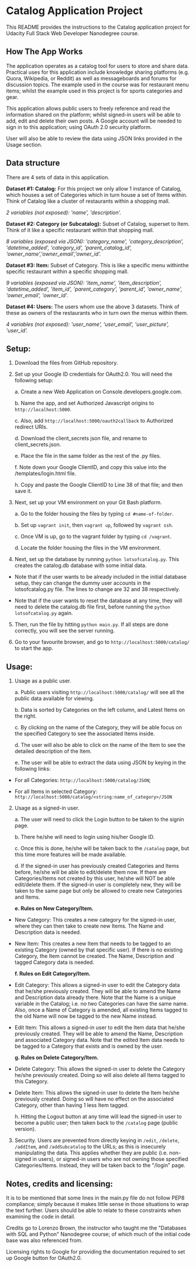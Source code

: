 # Catalog Application Project

This README provides the instructions to the Catalog application project for Udacity Full Stack Web Developer Nanodegree course.



## How The App Works
The application operates as a catalog tool for users to store and share data. Practical uses for this application include knowledge sharing platforms (e.g. Quora, Wikipedia, or Reddit) as well as messageboards and forums for discussion topics. The example used in the course was for restaurant menu items; whilst the example used in this project is for sports categories and gear.

This application allows public users to freely reference and read the information shared on the platform; whilst signed-in users will be able to add, edit and delete their own posts. A Google account will be needed to sign in to this application; using OAuth 2.0 security platform.

User will also be able to review the data using JSON links provided in the Usage section.



## Data structure
There are 4 sets of data in this application.


**Dataset #1: Catalog:**
For this project we only allow 1 instance of Catalog, which houses a set of Categories which in turn house a set of Items within. Think of Catalog like a cluster of restaurants within a shopping mall.

*2 variables (not exposed): 'name', 'description'.*


**Dataset #2: Category (or Subcatalog):**
Subset of Catalog, superset to Item. Think of it like a specific restaurant within that shopping mall.

*8 variables (exposed via JSON): 'category_name', 'category_description', 'datetime_added', 'category_id', 'parent_catalog_id', 'owner_name','owner_email','owner_id'.*


**Dataset #3: Item:**
Subset of Category. This is like a specific menu withinthe specific restaurant within a specific shopping mall.

*9 variables (exposed via JSON): 'item_name', 'item_description', 'datetime_added', 'item_id', 'parent_category', 'parent_id', 'owner_name', 'owner_email', 'owner_id'.*


**Dataset #4: Users:**
The users whom use the above 3 datasets. Think of these as owners of the restaurants who in turn own the menus within them.

*4 variables (not exposed): 'user_name', 'user_email', 'user_picture', 'user_id'.*


## Setup:
1. Download the files from GitHub repository.


2. Set up your Google ID credentials for OAuth2.0. You will need the following setup:

    a. Create a new Web Application on Console.developers.google.com. 

    b. Name the app, and set Authorized Javascript origins to `http://localhost:5000`.
    
    c. Also, add `http://localhost:5000/oauth2callback` to Authorized redirect URIs.
    
    d. Download the client_secrets json file, and rename to client_secrets.json.
    
    e. Place the file in the same folder as the rest of the .py files.
    
    f. Note down your Google ClientID, and copy this value into the /templates/login.html file.
    
    h. Copy and paste the Google ClientID to Line 38 of that file; and then save it.


3. Next, set up your VM environment on your Git Bash platform.

    a. Go to the folder housing the files by typing `cd #name-of-folder`.
    
    b. Set up `vagrant init`, then `vagrant up`, followed by `vagrant ssh`.
    
    c. Once VM is up, go to the vagrant folder by typing `cd /vagrant`.
    
    d. Locate the folder housing the files in the VM environment.


4. Next, set up the database by running `python lotsofcatalog.py`. This creates the catalog.db database with some initial data. 

- Note that if the user wants to be already included in the initial database setup, they can change the dummy user accounts in the lotsofcatalog.py file. The lines to change are 32 and 38 respectively.

- Note that if the user wants to reset the database at any time, they will need to delete the catalog.db file first, before running the `python lotsofcatalog.py` again.


5. Then, run the file by hitting `python main.py`. If all steps are done correctly, you will see the server running.


6. Go to your favourite browser, and go to `http://localhost:5000/catalog/` to start the app.



## Usage:
1. Usage as a public user.

    a. Public users visiting `http://localhost:5000/catalog/` will see all the public data available for viewing. 
    
    b. Data is sorted by Categories on the left column, and Latest Items on the right.
    
    c. By clicking on the name of the Category, they will be able focus on the specified Category to see the associated Items inside.
    
    d. The user will also be able to click on the name of the Item to see the detailed description of the Item.
    
    e. The user will be able to extract the data using JSON by keying in the following links:
- For all Categories:  `http://localhost:5000/catalog/JSON`;

- For all Items in selected Category: `http://localhost:5000/catalog/<string:name_of_category>/JSON`


2. Usage as a signed-in user.

    a. The user will need to click the Login button to be taken to the signin page. 
    
    b. There he/she will need to login using his/her Google ID.
    
    c. Once this is done, he/she will be taken back to the `/catalog` page, but this time more features will be made available.
    
    d. If the signed-in user has previously created Categories and Items before, he/she will be able to edit/delete them now. If there are Categories/Items not created by this user, he/she will NOT be able edit/delete them. If the signed-in user is completely new, they will be taken to the same page but only be allowed to create new Categories and Items. 

    **e. Rules on New Category/Item.**
- New Category: This creates a new category for the signed-in user, where they can then take to create new Items. The Name and Description data is needed.
- New Item: This creates a new Item that needs to be tagged to an existing Category (owned by that specific user). If there is no existing Category, the Item cannot be created. The Name, Description and tagged Category data is needed.
        
    **f. Rules on Edit Category/Item.**
- Edit Category: This allows a signed-in user to edit the Category data that he/she previously created. They will be able to amend the Name and Description data already there. Note that the Name is a unique variable in the Catalog; i.e. no two Categories can have the same name. Also, once a Name of Category is amended, all existing Items tagged to the old Name will now be tagged to the new Name instead. 
- Edit Item: This allows a signed-in user to edit the Item data that he/she previously created. They will be able to amend the Name, Description and associated Category data. Note that the edited Item data needs to be tagged to a Category that exists and is owned by the user.
        
   **g. Rules on Delete Category/Item.**
- Delete Category: This allows the signed-in user to delete the Category he/she previously created. Doing so will also delete all Items tagged to this Category.
- Delete Item: This allows the signed-in user to delete the Item he/she previously created. Doing so will have no effect on the associated Category, other than having 1 less Item tagged.

    h. Hitting the Logout button at any time will lead the signed-in user to become a public user; then taken back to the `/catalog` page (public version). 


3. Security.
Users are prevented from directly keying in `/edit`, `/delete`, `/addItem`, and `/addSubcatalog` to the URLs; as this is insecurely manipulating the data. This applies whether they are public (i.e. non-signed in users), or signed-in users who are not owning those specified Categories/Items. Instead, they will be taken back to the "/login" page.



## Notes, credits and licensing:
It is to be mentioned that some lines in the main.py file do not follow PEP8 compliance; simply because it makes little sense in those situations to wrap the text further. Users should be able to relate to these constraints when examining the code in detail.

Credits go to Lorenzo Brown, the instructor who taught me the "Databases with SQL and Python" Nanodegree course; of which much of the initial code base was also referenced from.

Licensing rights to Google for providing the documentation required to set up Google button for OAuth2.0.
